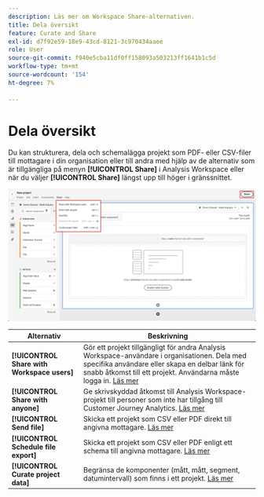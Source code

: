 ```yaml
---
description: Läs mer om Workspace Share-alternativen.
title: Dela översikt
feature: Curate and Share
exl-id: d7f92e59-18e9-43cd-8121-3c970434aaee
role: User
source-git-commit: f940e5cba11df0ff158093a503213ff1641b1c5d
workflow-type: tm+mt
source-wordcount: '154'
ht-degree: 7%

---
```


# Dela översikt

Du kan strukturera, dela och schemalägga projekt som PDF- eller CSV-filer till mottagare i din organisation eller till andra med hjälp av de alternativ som är tillgängliga på menyn **[!UICONTROL Share]** i Analysis Workspace eller när du väljer **[!UICONTROL Share]** längst upp till höger i gränssnittet.

![Delningsalternativ](assets/share-options.png)

| Alternativ | Beskrivning |
|---|---|
| **[!UICONTROL Share with Workspace users]** | Gör ett projekt tillgängligt för andra Analysis Workspace-användare i organisationen. Dela med specifika användare eller skapa en delbar länk för snabb åtkomst till ett projekt. Användarna måste logga in. [Läs mer](/help/analysis-workspace/curate-share/share-projects.md) |
| **[!UICONTROL Share with anyone]** | Ge skrivskyddad åtkomst till Analysis Workspace-projekt till personer som inte har tillgång till Customer Journey Analytics. [Läs mer](/help/analysis-workspace/curate-share/share-projects.md) |
| **[!UICONTROL Send file]** | Skicka ett projekt som CSV eller PDF direkt till angivna mottagare. [Läs mer](/help/analysis-workspace/export/t-schedule-report.md) |
| **[!UICONTROL Schedule file export]** | Skicka ett projekt som CSV eller PDF enligt ett schema till angivna mottagare. [Läs mer](/help/analysis-workspace/export/t-schedule-report.md) |
| **[!UICONTROL Curate project data]** | Begränsa de komponenter (mått, mått, segment, datumintervall) som finns i ett projekt. [Läs mer](/help/analysis-workspace/curate-share/curate.md) |
